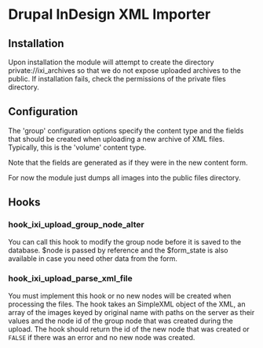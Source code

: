 Drupal InDesign XML Importer
============================

Installation
------------

Upon installation the module will attempt to create the directory
private://ixi_archives so that we do not expose uploaded archives to the
public. If installation fails, check the permissions of the private files
directory.

Configuration
-------------

The 'group' configuration options specify the content type and the fields that
should be created when uploading a new archive of XML files. Typically, this
is the 'volume' content type.

Note that the fields are generated as if they were in the new content form.

For now the module just dumps all images into the public files directory.

Hooks
-----

### hook_ixi_upload_group_node_alter

You can call this hook to modify the group node before it is saved to the
database. $node is passed by reference and the $form_state is also available
in case you need other data from the form.

### hook_ixi_upload_parse_xml_file

You must implement this hook or no new nodes will be created when processing
the files. The hook takes an SimpleXML object of the XML, an array of the
images keyed by original name with paths on the server as their values and the
node id of the group node that was created during the upload. The hook should
return the id of the new node that was created or `FALSE` if there was an
error and no new node was created.
